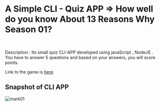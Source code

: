 # A Simple CLI - Quiz APP => How well do you know About 13 Reasons Why Season 01? 
<br>


Description : Its small quiz CLI-APP developed using javaScript , NodeJS . You have to answer 5 questions and based on your answers, you will score points.

Link to the game is [here](https://replit.com/@SANJEEVKUMAR50/Mark1?embed=1).

## Snapshot of CLI APP

![mark01](https://user-images.githubusercontent.com/62952242/208868026-5c6d6491-ff7b-4201-8a4a-4441dd3a7aab.png)

